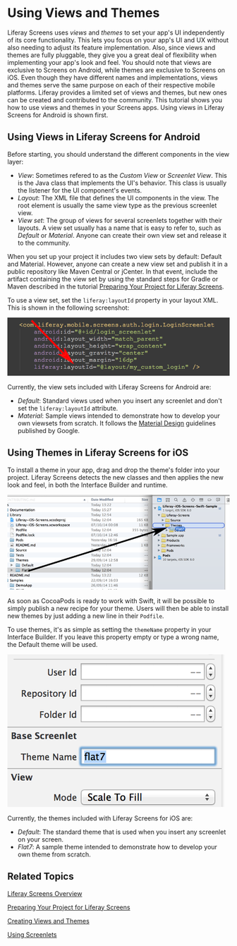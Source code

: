 # Using Views and Themes [](id=using-views-and-themes)

Liferay Screens uses *views* and *themes* to set your app's UI independently of 
its core functionality. This lets you focus on your app's UI and UX without also 
needing to adjust its feature implementation. Also, since views and themes are 
fully pluggable, they give you a great deal of flexibility when implementing 
your app's look and feel. You should note that views are exclusive to Screens on 
Android, while themes are exclusive to Screens on iOS. Even though they have 
different names and implementations, views and themes serve the same purpose on 
each of their respective mobile platforms. Liferay provides a limited set of 
views and themes, but new ones can be created and contributed to the community. 
This tutorial shows you how to use views and themes in your Screens apps. Using 
views in Liferay Screens for Android is shown first. 

## Using Views in Liferay Screens for Android [](id=using-views-in-liferay-screens-for-android)

Before starting, you should understand the different components in the view 
layer: 

- *View*: Sometimes refered to as the *Custom View* or *Screenlet View*. This is 
  the Java class that implements the UI's behavior. This class is usually the 
  listener for the UI component's events.
- *Layout*: The XML file that defines the UI components in the view. The root 
  element is usually the same view type as the previous screenlet view.
- *View set*: The group of views for several screenlets together with their 
  layouts. A view set usually has a name that is easy to refer to, such as 
  *Default* or *Material*. Anyone can create their own view set and release it 
  to the community. 

When you set up your project it includes two view sets by default: Default and 
Material. However, anyone can create a new view set and publish it in a public 
repository like Maven Central or jCenter. In that event, include the artifact 
containing the view set by using the standard steps for Gradle or Maven 
described in the tutorial [Preparing Your Project for Liferay Screens](/tutorials/-/knowledge_base/6-2/preparing-your-project-for-liferay-screens). 

To use a view set, set the `liferay:layoutId` property in your layout XML. This 
is shown in the following screenshot: 

![Figure 1: The `liferay:layoutId` attribute is used to change the layout.](../../images/screens-android-layoutid-xml.png)

Currently, the view sets included with Liferay Screens for Android are:

- *Default*: Standard views used when you insert any screenlet and don't set the 
  `liferay:layoutId` attribute.
- *Material*: Sample views intended to demonstrate how to develop your own 
  viewsets from scratch. It follows the [Material Design](https://developer.android.com/design/material/index.html) 
  guidelines published by Google.

## Using Themes in Liferay Screens for iOS [](id=using-themes-in-liferay-screens-for-ios)

To install a theme in your app, drag and drop the theme's folder into your 
project. Liferay Screens detects the new classes and then applies the new look 
and feel, in both the Interface Builder and runtime.

![Figure 2: Installing the Flat7 theme in an XCode project.](../../images/screens-ios-xcode-install-theme.png)

As soon as CocoaPods is ready to work with Swift, it will be possible to simply 
publish a new recipe for your theme. Users will then be able to install new 
themes by just adding a new line in their `Podfile`. 

To use themes, it's as simple as setting the `themeName` property in your 
Interface Builder. If you leave this property empty or type a wrong name, the 
Default theme will be used. 

![Figure 3: The `themeName` property in Interface Builder.](../../images/screens-ios-themes-property.png)

Currently, the themes included with Liferay Screens for iOS are:

- *Default*: The standard theme that is used when you insert any screenlet on 
  your screen.
- *Flat7*: A sample theme intended to demonstrate how to develop your own theme 
  from scratch.

## Related Topics [](id=related-topics)

[Liferay Screens Overview](/tutorials/-/knowledge_base/6-2/liferay-screens-overview)

[Preparing Your Project for Liferay Screens](/tutorials/-/knowledge_base/6-2/preparing-your-project-for-liferay-screens)

[Creating Views and Themes](/tutorials/-/knowledge_base/6-2/creating-views-and-themes)

[Using Screenlets](/tutorials/-/knowledge_base/6-2/using-screenlets)
